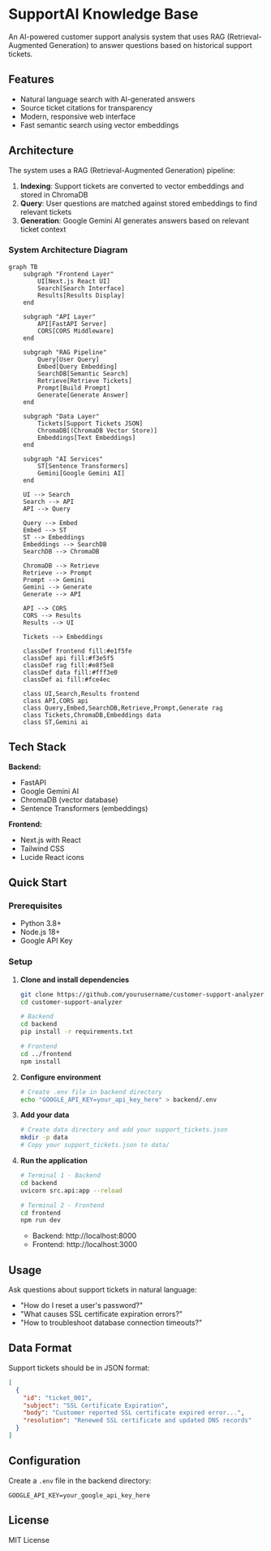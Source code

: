 # SupportAI Knowledge Base

An AI-powered customer support analysis system that uses RAG (Retrieval-Augmented Generation) to answer questions based on historical support tickets.

## Features

- Natural language search with AI-generated answers
- Source ticket citations for transparency
- Modern, responsive web interface
- Fast semantic search using vector embeddings

## Architecture

The system uses a RAG (Retrieval-Augmented Generation) pipeline:

1. **Indexing**: Support tickets are converted to vector embeddings and stored in ChromaDB
2. **Query**: User questions are matched against stored embeddings to find relevant tickets
3. **Generation**: Google Gemini AI generates answers based on relevant ticket context

### System Architecture Diagram

```mermaid
graph TB
    subgraph "Frontend Layer"
        UI[Next.js React UI]
        Search[Search Interface]
        Results[Results Display]
    end
    
    subgraph "API Layer"
        API[FastAPI Server]
        CORS[CORS Middleware]
    end
    
    subgraph "RAG Pipeline"
        Query[User Query]
        Embed[Query Embedding]
        SearchDB[Semantic Search]
        Retrieve[Retrieve Tickets]
        Prompt[Build Prompt]
        Generate[Generate Answer]
    end
    
    subgraph "Data Layer"
        Tickets[Support Tickets JSON]
        ChromaDB[(ChromaDB Vector Store)]
        Embeddings[Text Embeddings]
    end
    
    subgraph "AI Services"
        ST[Sentence Transformers]
        Gemini[Google Gemini AI]
    end
    
    UI --> Search
    Search --> API
    API --> Query
    
    Query --> Embed
    Embed --> ST
    ST --> Embeddings
    Embeddings --> SearchDB
    SearchDB --> ChromaDB
    
    ChromaDB --> Retrieve
    Retrieve --> Prompt
    Prompt --> Gemini
    Gemini --> Generate
    Generate --> API
    
    API --> CORS
    CORS --> Results
    Results --> UI
    
    Tickets --> Embeddings
    
    classDef frontend fill:#e1f5fe
    classDef api fill:#f3e5f5
    classDef rag fill:#e8f5e8
    classDef data fill:#fff3e0
    classDef ai fill:#fce4ec
    
    class UI,Search,Results frontend
    class API,CORS api
    class Query,Embed,SearchDB,Retrieve,Prompt,Generate rag
    class Tickets,ChromaDB,Embeddings data
    class ST,Gemini ai
```

## Tech Stack

**Backend:**
- FastAPI
- Google Gemini AI
- ChromaDB (vector database)
- Sentence Transformers (embeddings)

**Frontend:**
- Next.js with React
- Tailwind CSS
- Lucide React icons

## Quick Start

### Prerequisites
- Python 3.8+
- Node.js 18+
- Google API Key

### Setup

1. **Clone and install dependencies**
   ```bash
   git clone https://github.com/yourusername/customer-support-analyzer.git
   cd customer-support-analyzer
   
   # Backend
   cd backend
   pip install -r requirements.txt
   
   # Frontend
   cd ../frontend
   npm install
   ```

2. **Configure environment**
   ```bash
   # Create .env file in backend directory
   echo "GOOGLE_API_KEY=your_api_key_here" > backend/.env
   ```

3. **Add your data**
   ```bash
   # Create data directory and add your support_tickets.json
   mkdir -p data
   # Copy your support_tickets.json to data/
   ```

4. **Run the application**
   ```bash
   # Terminal 1 - Backend
   cd backend
   uvicorn src.api:app --reload
   
   # Terminal 2 - Frontend
   cd frontend
   npm run dev
   ```

   - Backend: http://localhost:8000
   - Frontend: http://localhost:3000

## Usage

Ask questions about support tickets in natural language:

- "How do I reset a user's password?"
- "What causes SSL certificate expiration errors?"
- "How to troubleshoot database connection timeouts?"

## Data Format

Support tickets should be in JSON format:

```json
[
  {
    "id": "ticket_001",
    "subject": "SSL Certificate Expiration",
    "body": "Customer reported SSL certificate expired error...",
    "resolution": "Renewed SSL certificate and updated DNS records"
  }
]
```

## Configuration

Create a `.env` file in the backend directory:

```env
GOOGLE_API_KEY=your_google_api_key_here
```

## License

MIT License


